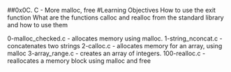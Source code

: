 ##0x0C. C - More malloc, free
#Learning Objectives
How to use the exit function
What are the functions calloc and realloc from the standard library and how to use them

0-malloc_checked.c - allocates memory using malloc.
1-string_nconcat.c - concatenates two strings
2-calloc.c - allocates memory for an array, using malloc
3-array_range.c - creates an array of integers.
100-realloc.c - reallocates a memory block using malloc and free
